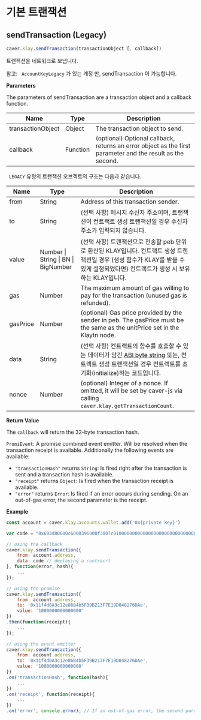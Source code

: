 # 기본 트랜잭션<a id="legacy-transaction"></a>

## sendTransaction (Legacy) <a id="sendtransaction-legacy"></a>

```javascript
caver.klay.sendTransaction(transactionObject [, callback])
```
트랜잭션을 네트워크로 보냅니다.

참고: ` AccountKeyLegacy` 가 있는 계정 만, sendTransaction 이 가능합니다.

**Parameters**

The parameters of sendTransaction are a transaction object and a callback function.

| Name              | Type     | Description                                                                                                |
| ----------------- | -------- | ---------------------------------------------------------------------------------------------------------- |
| transactionObject | Object   | The transaction object to send.                                                                            |
| callback          | Function | (optional) Optional callback, returns an error object as the first parameter and the result as the second. |

` LEGACY`  유형의 트랜잭션 오브젝트의 구조는 다음과 같습니다.

| Name     | Type                                            | Description                                                                                                                                                      |
| -------- | ----------------------------------------------- | ---------------------------------------------------------------------------------------------------------------------------------------------------------------- |
| from     | String                                          | Address of this transaction sender.                                                                                                                              |
| to       | String                                          | (선택 사항) 메시지 수신자 주소이며, 트랜잭션이 컨트랙트 생성 트랜잭션일 경우 수신자 주소가 입력되지 않습니다.                                                                                                  |
| value    | Number &#124; String &#124; BN &#124; BigNumber | (선택 사항) 트랜잭션으로 전송할 peb 단위로 환산된 KLAY입니다. 컨트랙트 생성 트랜잭션일 경우 (생성 함수가 KLAY를 받을 수 있게 설정되었다면) 컨트랙트가 생성 시 보유하는 KLAY입니다.                                                  |
| gas      | Number                                          | The maximum amount of gas willing to pay for the transaction (unused gas is refunded).                                                                           |
| gasPrice | Number                                          | (optional) Gas price provided by the sender in peb. The gasPrice must be the same as the unitPrice set in the Klaytn node.                                       |
| data     | String                                          | (선택 사항) 컨트랙트의 함수를 호출할 수 있는 데이터가 담긴 [ABI byte string](http://solidity.readthedocs.io/en/latest/abi-spec.html) 또는, 컨트랙트 생성 트랜잭션일 경우 컨트랙트를 초기화(initialize)하는 코드입니다. |
| nonce    | Number                                          | (optional) Integer of a nonce. If omitted, it will be set by caver-js via calling `caver.klay.getTransactionCount`.                                              |

**Return Value**

The `callback` will return the 32-byte transaction hash.

`PromiEvent`: A promise combined event emitter. Will be resolved when the transaction receipt is available. Additionally the following events are available:

- `"transactionHash"` returns `String`: Is fired right after the transaction is sent and a transaction hash is available.
- `"receipt"` returns `Object`: Is fired when the transaction receipt is available.
- `"error"` returns `Error`: Is fired if an error occurs during sending. On an out-of-gas error, the second parameter is the receipt.

**Example**

```javascript
const account = caver.klay.accounts.wallet.add('0x{private key}')

var code = "0x603d80600c6000396000f3007c01000000000000000000000000000000000000000000000000000000006000350463c6888fa18114602d57005b6007600435028060005260206000f3";

// using the callback
caver.klay.sendTransaction({
    from: account.address,
    data: code // deploying a contracrt
}, function(error, hash){
    ...
});

// using the promise
caver.klay.sendTransaction({
    from: account.address,
    to: '0x11f4d0A3c12e86B4b5F39B213F7E19D048276DAe',
    value: '1000000000000000'
})
.then(function(receipt){
    ...
});

// using the event emitter
caver.klay.sendTransaction({
    from: account.address,
    to: '0x11f4d0A3c12e86B4b5F39B213F7E19D048276DAe',
    value: '1000000000000000'
})
.on('transactionHash', function(hash){
    ...
})
.on('receipt', function(receipt){
    ...
})
.on('error', console.error); // If an out-of-gas error, the second parameter is the receipt.
```
